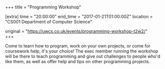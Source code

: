 +++
title = "Programming Workshop"

[extra]
time = "20:00:00"
end_time = "2017-01-21T01:00:00Z"
location = "CS001 Department of Computer Science"

original = "https://uwcs.co.uk/events/programming-workshop-t2w2/"    
+++

Come to learn how to program, work on your own projects, or come for coursework help, it's your choice\! The exec member running the workshop will be there to teach programming and give out challenges to people who'd like them, as well as offer help and tips on other programming projects.

